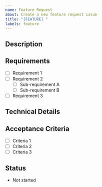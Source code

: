 ```yaml
---
name: Feature Request
about: Create a new feature request issue
title: "[FEATURE] "
labels: feature
---
```


## Description
<!-- Provide a brief overview of the feature -->

## Requirements
<!-- List the specific requirements for this feature -->
- [ ] Requirement 1
- [ ] Requirement 2
  - [ ] Sub-requirement A
  - [ ] Sub-requirement B
- [ ] Requirement 3

## Technical Details
<!-- Provide technical specifics about implementation -->

## Acceptance Criteria
<!-- Define clear acceptance criteria -->
- [ ] Criteria 1
- [ ] Criteria 2
- [ ] Criteria 3

## Status
<!-- Leave this section for status updates during implementation -->
- Not started